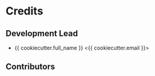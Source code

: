 # Credits

## Development Lead

* {{ cookiecutter.full_name }} <{{ cookiecutter.email }}>

## Contributors
